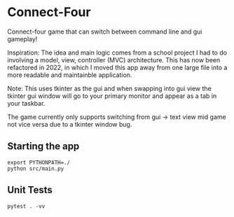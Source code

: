 # Connect-Four
Connect-four game that can switch between command line and gui gameplay!

Inspiration: The idea and main logic comes from a school project I had to do involving a model, view, controller (MVC) architecture. This has now been refactored in 2022, in which I moved this app away from one large file into a more readable and maintainble application.

Note: This uses tkinter as the gui and when swapping into gui view the tkinter gui window will go to your primary monitor and appear as a tab in your taskbar.

The game currently only supports switching from gui -> text view mid game not vice versa due to a tkinter window bug.

## Starting the app

```
export PYTHONPATH=./ 
python src/main.py
```

## Unit Tests

``` 
pytest . -vv
```